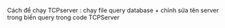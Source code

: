 Cách để chạy TCPserver : chạy file query database + chỉnh sửa tên server trong biến query trong code TCPServer
